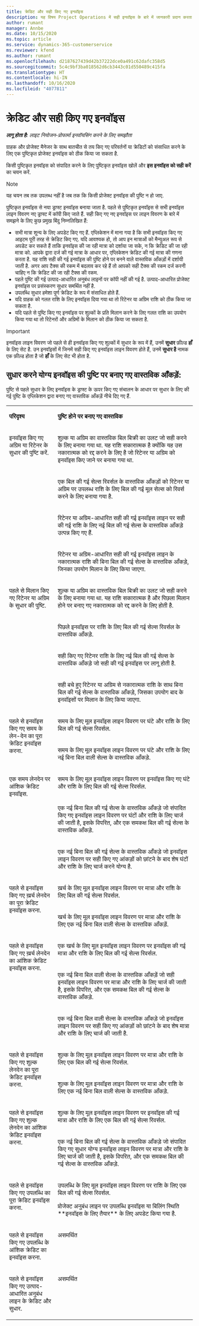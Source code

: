 ```yaml
---
title: क्रेडिट और सही किए गए इनवॉइस
description: यह विषय Project Operations में सही इनवॉइस के बारे में जानकारी प्रदान करता है
author: rumant
manager: Annbe
ms.date: 10/15/2020
ms.topic: article
ms.service: dynamics-365-customerservice
ms.reviewer: kfend
ms.author: rumant
ms.openlocfilehash: d2187627439d42b37222dce0a491c62dafc358d5
ms.sourcegitcommit: 5c4c9bf3ba018562d6cb3443c01d550489c415fa
ms.translationtype: HT
ms.contentlocale: hi-IN
ms.lasthandoff: 10/16/2020
ms.locfileid: "4077811"
---
```

# <a name="credits-and-corrected-invoices"></a>क्रेडिट और सही किए गए इनवॉइस

_**लागू होता है:** लाइट नियोजन-प्रोफार्मा इनवॉयसिंग करने के लिए समझौता_

ग्राहक और प्रोजेक्ट मैनेजर के साथ बातचीत से तय किए गए परिवर्तनों या क्रेडिटों को संसाधित करने के लिए एक पुष्टिकृत प्रोजेक्ट इनवॉइस को ठीक किया जा सकता है.

किसी पुष्टिकृत इनवॉइस को संपादित करने के लिए पुष्टिकृत इनवॉइस खोलें और **इस इनवॉइस को सही करें** का चयन करें. 

> [!NOTE]
> यह चयन तब तक उपलब्ध नहीं है जब तक कि किसी प्रोजेक्ट इनवॉइस की पुष्टि न हो जाए.

पुष्टिकृत इनवॉइस से नया ड्राफ्ट इनवॉइस बनाया जाता है. पहले से पुष्टिकृत इनवॉइस से सभी इनवॉइस लाइन विवरण नए ड्राफ्ट में कॉपी किए जाते हैं. सही किए गए नए इनवॉइस पर लाइन विवरण के बारे में समझने के लिए कुछ प्रमुख बिंदु निम्नलिखित हैं:

- सभी मात्रा शून्य के लिए अपडेट किए गए हैं. एप्लिकेशन में माना गया है कि सभी इनवॉइस किए गए आइटम पूरी तरह से क्रेडिट किए गए. यदि आवश्यक हो, तो आप इन मात्राओं को मैन्युअल रूप से अपडेट कर सकते हैं ताकि इनवॉइस की जा रही मात्रा को दर्शाया जा सके, न कि क्रेडिट की जा रही मात्रा को. आपके द्वारा दर्ज की गई मात्रा के आधार पर, एप्लिकेशन क्रेडिट की गई मात्रा की गणना करता है. यह राशि सही की गई इनवॉइस की पुष्टि होने पर बनने वाले वास्तविक आँकड़ों में दर्शायी जाती है. अगर आप टैक्स की रकम में बदलाव कर रहे हैं तो आपको सही टैक्स की रकम दर्ज करनी चाहिए न कि क्रेडिट की जा रही टैक्स की रकम.
- पहले पुष्टि की गई उत्पाद-आधारित अनुबंध लाइनों पर कॉपी नहीं की गई है. उत्पाद-आधारित प्रोजेक्ट इनवॉइस पर प्रसंस्करण सुधार समर्थित नहीं है.
- उपलब्धि सुधार हमेशा पूर्ण क्रेडिट के रूप में संसाधित होते हैं.
- यदि ग्राहक को गलत राशि के लिए इनवॉइस दिया गया था तो रिटेनर या अग्रिम राशि को ठीक किया जा सकता है.
- यदि पहले से पुष्टि किए गए इनवॉइस पर शुल्कों के प्रति मिलान करने के लिए गलत राशि का उपयोग किया गया था तो रिटेनरों और अग्रिमों के मिलान को ठीक किया जा सकता है.

> [!IMPORTANT]
> इनवॉइस लाइन विवरण जो पहले से ही इनवॉइस किए गए शुल्कों में सुधार के रूप में हैं, उनमें **सुधार** फ़ील्ड **हाँ** के लिए सेट है. उन इनवॉइसों में जिनमें सही किए गए इनवॉइस लाइन विवरण होते हैं, उनमें **सुधार है** नामक एक फ़ील्ड होता है जो **हाँ** के लिए सेट भी होता है.

## <a name="actuals-created-on-confirmation-of-a-corrective-invoice"></a>सुधार करने योग्य इनवॉइस की पुष्टि पर बनाए गए वास्तविक आँकड़ें:

पुष्टि से पहले सुधार के लिए इनवॉइस के ड्राफ्ट के ऊपर किए गए संचालन के आधार पर सुधार के लिए की गई पुष्टि के एप्लिकेशन द्वारा बनाए गए वास्तविक आँकड़ें नीचे दिए गए हैं.

<table border="0" cellspacing="0" cellpadding="0">
    <tbody>
        <tr>
            <td width="216" valign="top">
                <p>
                    <strong>परिदृश्य</strong>
                </p>
            </td>
            <td width="808" valign="top">
                <p>
                    <strong>पुष्टि होने पर बनाए गए वास्तविक</strong>
                </p>
            </td>
        </tr>
        <tr>
            <td width="216" rowspan="4" valign="top">
                <p>
इनवॉइस किए गए अग्रिम या रिटेनर के सुधार की पुष्टि करें.<strong></strong>
                </p>
            </td>
            <td width="408" valign="top">
                <p>
शुल्क या अग्रिम का वास्तविक बिल बिक्री का उलट जो सही करने के लिए बनाया गया था. यह राशि सकारात्मक है क्योंकि यह उस नकारात्मक को रद्द करने के लिए है जो रिटेनर या अग्रिम को इनवॉइस किए जाने पर बनाया गया था.
                </p>
            </td>
        </tr>
        <tr>
            <td width="408" valign="top">
                <p>
एक बिल की गई सेल्स रिवर्सल के वास्तविक आँकड़ों को रिटेनर या अग्रिम पर उपलब्ध राशि के लिए बिल की गई मूल सेल्स को रिवर्स करने के लिए बनाया गया है.
                </p>
            </td>
        </tr>
        <tr>
            <td width="408" valign="top">
                <p>
रिटेनर या अग्रिम-आधारित सही की गई इनवॉइस लाइन पर सही की गई राशि के लिए नई बिल की गई सेल्स के वास्तविक आँकड़े उत्पन्न किए गए हैं.
                </p>
            </td>
        </tr>
        <tr>
            <td width="408" valign="top">
                <p>
रिटेनर या अग्रिम-आधारित सही की गई इनवॉइस लाइन के नकारात्मक राशि की बिना बिल की गई सेल्स के वास्तविक आँकड़े, जिनका उपयोग मिलान के लिए किया जाएगा.
                </p>
            </td>
        </tr>
        <tr>
            <td width="216" rowspan="4" valign="top">
                <p>
पहले से मिलान किए गए रिटेनर या अग्रिम के सुधार की पुष्टि.
                </p>
            </td>
            <td width="408" valign="top">
                <p>
शुल्क या अग्रिम का वास्तविक बिल बिक्री का उलट जो सही करने के लिए बनाया गया था. यह राशि सकारात्मक है और पिछला मिलान होने पर बनाए गए नकारात्मक को रद्द करने के लिए होती है.
                </p>
            </td>
        </tr>
        <tr>
            <td width="408" valign="top">
                <p>
पिछले इनवॉइस पर राशि के लिए बिल की गई सेल्स रिवर्सल के वास्तविक आँकड़े.
                </p>
            </td>
        </tr>
        <tr>
            <td width="408" valign="top">
                <p>
सही किए गए रिटेनर राशि के लिए नई बिल की गई सेल्स के वास्तविक आँकड़े जो सही की गई इनवॉइस पर लागू होती है.
                </p>
            </td>
        </tr>
        <tr>
            <td width="408" valign="top">
                <p>
सही बचे हुए रिटेनर या अग्रिम से नकारात्मक राशि के साथ बिना बिल की गई सेल्स के वास्तविक आँकड़े, जिसका उपयोग बाद के इनवॉइसों पर मिलान के लिए किया जाएगा.
                </p>
            </td>
        </tr>
        <tr>
            <td width="216" rowspan="2" valign="top">
                <p>
पहले से इनवॉइस किए गए समय के लेन-देन का पूरा क्रेडिट इनवॉइस करना.
                </p>
            </td>
            <td width="408" valign="top">
                <p>
समय के लिए मूल इनवॉइस लाइन विवरण पर घंटे और राशि के लिए बिल की गई सेल्स रिवर्सल.
                </p>
            </td>
        </tr>
        <tr>
            <td width="408" valign="top">
                <p>
समय के लिए मूल इनवॉइस लाइन विवरण पर घंटे और राशि के लिए नई बिना बिल वाली सेल्स के वास्तविक आँकड़े.
                </p>
            </td>
        </tr>
        <tr>
            <td width="216" rowspan="3" valign="top">
                <p>
एक समय लेनदेन पर आंशिक क्रेडिट इनवॉइस.
                </p>
            </td>
            <td width="408" valign="top">
                <p>
समय के लिए मूल इनवॉइस लाइन विवरण पर इनवॉइस किए गए घंटे और राशि के लिए बिल की गई सेल्स रिवर्सल.
                </p>
            </td>
        </tr>
        <tr>
            <td width="408" valign="top">
                <p>
एक नई बिना बिल की गई सेल्स के वास्तविक आँकड़े जो संपादित किए गए इनवॉइस लाइन विवरण पर घंटों और राशि के लिए चार्ज की जाती है, इसके विपरित, और एक समकक्ष बिल की गई सेल्स के वास्तविक आँकड़े.
                </p>
            </td>
        </tr>
        <tr>
            <td width="408" valign="top">
                <p>
एक नई बिना बिल की गई सेल्स के वास्तविक आँकड़े जो इनवॉइस लाइन विवरण पर सही किए गए आंकड़ों को छांटने के बाद शेष घंटों और राशि के लिए चार्ज करने योग्य है.
                </p>
            </td>
        </tr>
        <tr>
            <td width="216" rowspan="2" valign="top">
                <p>
पहले से इनवॉइस किए गए ख़र्च लेनदेन का पूरा क्रेडिट इनवॉइस करना.
                </p>
            </td>
            <td width="408" valign="top">
                <p>
ख़र्च के लिए मूल इनवॉइस लाइन विवरण पर मात्रा और राशि के लिए बिल की गई सेल्स रिवर्सल.
                </p>
            </td>
        </tr>
        <tr>
            <td width="408" valign="top">
                <p>
खर्च के लिए मूल इनवॉइस लाइन विवरण पर मात्रा और राशि के लिए एक नई बिना बिल वाली सेल्स के वास्तविक आँकड़ें.
                </p>
            </td>
        </tr>
        <tr>
            <td width="216" rowspan="3" valign="top">
                <p>
पहले से इनवॉइस किए गए ख़र्च लेनदेन का आंशिक क्रेडिट इनवॉइस करना.
                </p>
            </td>
            <td width="408" valign="top">
                <p>
एक खर्च के लिए मूल इनवॉइस लाइन विवरण पर इनवॉइस की गई मात्रा और राशि के लिए बिल की गई सेल्स रिवर्सल.
                </p>
            </td>
        </tr>
        <tr>
            <td width="408" valign="top">
                <p>
एक नई बिना बिल वाली सेल्स के वास्तविक आँकड़ें जो सही इनवॉइस लाइन विवरण पर मात्रा और राशि के लिए चार्ज की जाती है, इसके विपरित, और एक समकक्ष बिल की गई सेल्स के वास्तविक आँकड़े.
                </p>
            </td>
        </tr>
        <tr>
            <td width="408" valign="top">
                <p>
एक नई बिना बिल वाली सेल्स के वास्तविक आँकड़े जो इनवॉइस लाइन विवरण पर सही किए गए आंकड़ों को छांटने के बाद शेष मात्रा और राशि के लिए चार्ज की जाती है.
                </p>
            </td>
        </tr>
        <tr>
            <td width="216" rowspan="2" valign="top">
                <p>
पहले से इनवॉइस किए गए शुल्क लेनदेन का पूरा क्रेडिट इनवॉइस करना.
                </p>
            </td>
            <td width="408" valign="top">
                <p>
शुल्क के लिए मूल इनवॉइस लाइन विवरण पर मात्रा और राशि के लिए एक बिल की गई सेल्स रिवर्सल.
                </p>
            </td>
        </tr>
        <tr>
            <td width="408" valign="top">
                <p>
शुल्क के लिए मूल इनवॉइस लाइन विवरण पर मात्रा और राशि के लिए एक नई बिना बिल वाली सेल्स के वास्तविक आँकड़े.
                </p>
            </td>
        </tr>
        <tr>
            <td width="216" rowspan="2" valign="top">
                <p>
पहले से इनवॉइस किए गए शुल्क लेनदेन का आंशिक क्रेडिट इनवॉइस करना.
                </p>
            </td>
            <td width="408" valign="top">
                <p>
शुल्क के लिए मूल इनवॉइस लाइन विवरण पर इनवॉइस की गई मात्रा और राशि के लिए एक बिल की गई सेल्स रिवर्सल.
                </p>
            </td>
        </tr>
        <tr>
            <td width="408" valign="top">
                <p>
एक नई बिना बिल की गई सेल्स के वास्तविक आँकड़े जो संपादित किए गए सुधार योग्य इनवॉइस लाइन विवरण पर मात्रा और राशि के लिए चार्ज की जाती है, इसके विपरित, और एक समकक्ष बिल की गई सेल्स के वास्तविक आँकड़े.
                </p>
            </td>
        </tr>
        <tr>
            <td width="216" valign="top">
                <p>
पहले से इनवॉइस किए गए उपलब्धि का पूरा क्रेडिट इनवॉइस करना.
                </p>
            </td>
            <td width="408" valign="top">
                <p>
उपलब्धि के लिए मूल इनवॉइस लाइन विवरण पर राशि के लिए एक बिल की गई सेल्स रिवर्सल.
                </p>
                <p>
प्रोजेक्ट अनुबंध लाइन पर उपलब्धि इनवॉइस या बिलिंग स्थिति **इनवॉइस के लिए तैयार** के लिए अपडेट किया गया है.
                </p>
            </td>
        </tr>
        <tr>
            <td width="216" valign="top">
                <p>
पहले से इनवॉइस किए गए उपलब्धि के आंशिक क्रेडिट का इनवॉइस करना.
                </p>
            </td>
            <td width="408" valign="top">
                <p>
असमर्थित </p>
            </td>
        </tr>
        <tr>
            <td width="216" valign="top">
                <p>
पहले से इनवॉइस किए गए उत्पाद-आधारित अनुबंध लाइन के क्रेडिट और सुधार.
                </p>
            </td>
            <td width="408" valign="top">
                <p>
असमर्थित </p>
            </td>
        </tr>
    </tbody>
</table>
